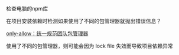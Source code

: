 
检查电脑的npm库


在项目安装依赖时检测如果使用了不同的包管理器就抛出错误信息？

[only-allow：统一规范团队包管理器](https://4ark.me/post/weekly-npm-packages-01.html)

使用了不同的包管理器，则可能会因为 lock file 失效而导致项目依赖异常